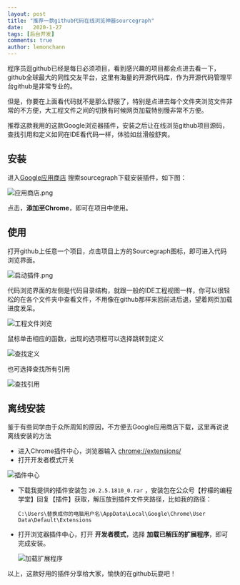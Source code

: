 ```yaml
---
layout: post
title: "推荐一款github代码在线浏览神器sourcegraph"
date:   2020-1-27
tags: [后台开发]
comments: true
author: lemonchann
---
```


程序员逛github已经是每日必须项目，看到感兴趣的项目都会点进去看一下，github全球最大的同性交友平台，这里有海量的开源代码库，作为开源代码管理平台github是非常专业的。

但是，你要在上面看代码就不是那么舒服了，特别是点进去每个文件夹浏览文件非常的不方便，大工程文件之间的切换有时候网页加载特别慢非常不方便。

推荐这款我用的这款Google浏览器插件，安装之后让在线浏览github项目源码，查找引用和定义如同在IDE看代码一样，体验如丝滑般舒爽。

## 安装

进入[Google应用商店](https://chrome.google.com/webstore/category/extensions?utm_source=chrome-ntp-icon) 搜索sourcegraph下载安装插件，如下图：

![应用商店.png](https://github.com/lemonchann/lemonchann.github.io/raw/master/images/2020-2-21-sourcegraph/%E5%BA%94%E7%94%A8%E5%95%86%E5%BA%97.png)

点击，**添加至Chrome**，即可在项目中使用。



## 使用

打开github上任意一个项目，点击项目上方的Sourcegraph图标，即可进入代码浏览界面。

![启动插件.png](https://i.loli.net/2020/02/21/LpWeAxXIC4hDr73.png)

代码浏览界面的左侧是代码目录结构，就跟一般的IDE工程视图一样，你可以很轻松的在各个文件夹中查看文件，不用像在github那样来回前进后退，望着网页加载进度发呆。

![工程文件浏览](https://github.com/lemonchann/lemonchann.github.io/raw/master/images/2020-2-21-sourcegraph/%E5%B7%A5%E7%A8%8B%E6%96%87%E4%BB%B6%E6%B5%8F%E8%A7%88.png)

鼠标单击相应的函数，出现的选项框可以选择跳转到定义

![查找定义](https://github.com/lemonchann/lemonchann.github.io/raw/master/images/2020-2-21-sourcegraph/%E6%9F%A5%E6%89%BE%E5%AE%9A%E4%B9%89.png)

也可选择查找所有引用

![查找引用](https://github.com/lemonchann/lemonchann.github.io/raw/master/images/2020-2-21-sourcegraph/%E6%9F%A5%E6%89%BE%E5%BC%95%E7%94%A8.png)



## 离线安装

鉴于有些同学由于众所周知的原因，不方便去Google应用商店下载，这里再说说离线安装的方法

- 进入Chrome插件中心，浏览器输入 [chrome://extensions/](chrome://extensions/)
- 打开开发者模式开关

![插件中心](https://github.com/lemonchann/lemonchann.github.io/raw/master/images/2020-2-21-sourcegraph/%E6%8F%92%E4%BB%B6%E4%B8%AD%E5%BF%83.png)

- 下载我提供的插件安装包 `20.2.5.1810_0.rar` ，安装包在公众号【柠檬的编程学堂】回复【插件】获取，解压放到插件文件夹路径，比如我的路径：

  `C:\Users\替换成你的电脑用户名\AppData\Local\Google\Chrome\User Data\Default\Extensions`

- 打开浏览器插件中心，打开 **开发者模式**，选择 **加载已解压的扩展程序**，即可完成安装。

  ![加载扩展程序](https://github.com/lemonchann/lemonchann.github.io/raw/master/images/2020-2-21-sourcegraph/%E5%8A%A0%E8%BD%BD%E6%89%A9%E5%B1%95%E7%A8%8B%E5%BA%8F.png)



以上，这款好用的插件分享给大家，愉快的在github玩耍吧！



